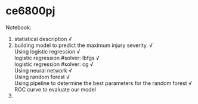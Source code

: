 # ce6800pj
Notebook:
1. statistical description    √  
2. building model to predict the maximum injury severity.   √  
Using logistic regression   √  
logistic regression #solver: lbfgs   √  
logistic regression #solver: cg      √  
Using neural network    √  
Using random forest   √  
Using pipeline to determine the best parameters for the random forest   √  
ROC curve to evaluate our model
3.                

